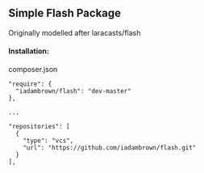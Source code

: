 ## Simple Flash Package

<p>Originally modelled after laracasts/flash</p>

#### Installation:

<p>composer.json</p>

```
"require": {
  "iadambrown/flash": "dev-master"
},

...

"repositories": [
  {
    "type": "vcs",
    "url": "https://github.com/iadambrown/flash.git"
  }
],
```

[//]: # (@todo: https://poser.pugx.org)
